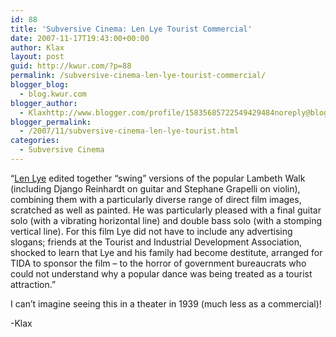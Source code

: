 ```yaml
---
id: 88
title: 'Subversive Cinema: Len Lye Tourist Commercial'
date: 2007-11-17T19:43:00+00:00
author: Klax
layout: post
guid: http://kwur.com/?p=88
permalink: /subversive-cinema-len-lye-tourist-commercial/
blogger_blog:
  - blog.kwur.com
blogger_author:
  - Klaxhttp://www.blogger.com/profile/15835685722549429484noreply@blogger.com
blogger_permalink:
  - /2007/11/subversive-cinema-len-lye-tourist.html
categories:
  - Subversive Cinema
---
```

<div class="pf-content">
  <p>
  </p>
  
  <p>
    “<a href="http://en.wikipedia.org/wiki/Len_Lye">Len Lye</a> edited together “swing” versions of the popular Lambeth Walk (including Django Reinhardt on guitar and Stephane Grapelli on violin), combining them with a particularly diverse range of direct film images, scratched as well as painted. He was particularly pleased with a final guitar solo (with a vibrating horizontal line) and double bass solo (with a stomping vertical line). For this film Lye did not have to include any advertising slogans; friends at the Tourist and Industrial Development Association, shocked to learn that Lye and his family had become destitute, arranged for TIDA to sponsor the film – to the horror of government bureaucrats who could not understand why a popular dance was being treated as a tourist attraction.”
  </p>
  
  <p>
    I can’t imagine seeing this in a theater in 1939 (much less as a commercial)!
  </p>
  
  <p>
    -Klax
  </p>
</div>